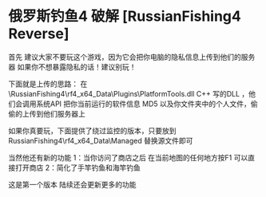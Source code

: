 # 俄罗斯钓鱼4 破解  [RussianFishing4 Reverse]

首先 建议大家不要玩这个游戏，因为它会把你电脑的隐私信息上传到他们的服务器
如果你不想暴露隐私的话！建议别玩！

下面就是上传的思路：
在 \RussianFishing4\rf4_x64_Data\Plugins\PlatformTools.dll  C++ 写的DLL ，他们会调用系统API
把你当前运行的软件信息 MD5 以及你文件夹中的个人文件，偷偷的上传到他们服务器上

如果你真要玩，下面提供了绕过监控的版本，只要放到 RussianFishing4\rf4_x64_Data\Managed 
替换源文件即可

当然他还有新的功能
1：当你访问了商店之后 在当前地图的任何地方按F1 可以直接打开商店
2：简化了手竿钓鱼和海竿钓鱼

这是第一个版本 陆续还会更新更多的功能